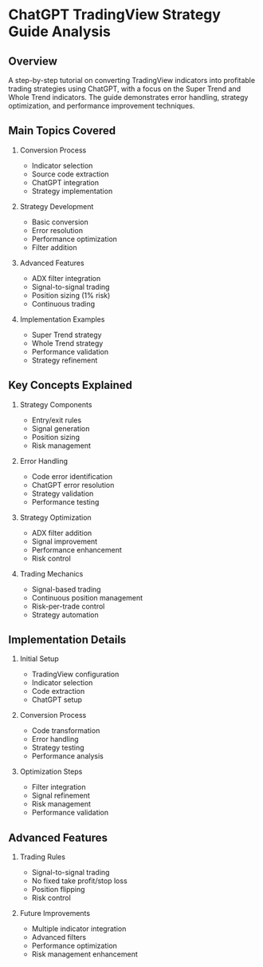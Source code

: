 # ChatGPT TradingView Strategy Guide Analysis

## Overview
A step-by-step tutorial on converting TradingView indicators into profitable trading strategies using ChatGPT, with a focus on the Super Trend and Whole Trend indicators. The guide demonstrates error handling, strategy optimization, and performance improvement techniques.

## Main Topics Covered
1. Conversion Process
   - Indicator selection
   - Source code extraction
   - ChatGPT integration
   - Strategy implementation

2. Strategy Development
   - Basic conversion
   - Error resolution
   - Performance optimization
   - Filter addition

3. Advanced Features
   - ADX filter integration
   - Signal-to-signal trading
   - Position sizing (1% risk)
   - Continuous trading

4. Implementation Examples
   - Super Trend strategy
   - Whole Trend strategy
   - Performance validation
   - Strategy refinement

## Key Concepts Explained
1. Strategy Components
   - Entry/exit rules
   - Signal generation
   - Position sizing
   - Risk management

2. Error Handling
   - Code error identification
   - ChatGPT error resolution
   - Strategy validation
   - Performance testing

3. Strategy Optimization
   - ADX filter addition
   - Signal improvement
   - Performance enhancement
   - Risk control

4. Trading Mechanics
   - Signal-based trading
   - Continuous position management
   - Risk-per-trade control
   - Strategy automation

## Implementation Details
1. Initial Setup
   - TradingView configuration
   - Indicator selection
   - Code extraction
   - ChatGPT setup

2. Conversion Process
   - Code transformation
   - Error handling
   - Strategy testing
   - Performance analysis

3. Optimization Steps
   - Filter integration
   - Signal refinement
   - Risk management
   - Performance validation

## Advanced Features
1. Trading Rules
   - Signal-to-signal trading
   - No fixed take profit/stop loss
   - Position flipping
   - Risk control

2. Future Improvements
   - Multiple indicator integration
   - Advanced filters
   - Performance optimization
   - Risk management enhancement 